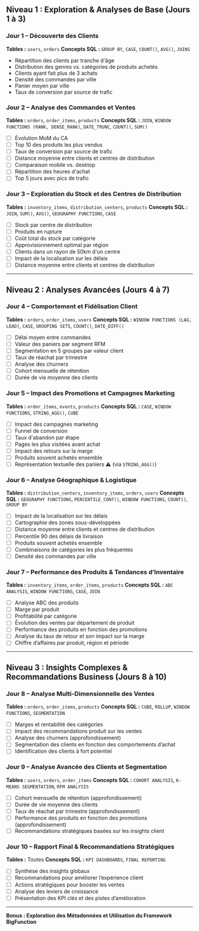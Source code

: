 ## **Niveau 1 : Exploration & Analyses de Base (Jours 1 à 3)**

### **Jour 1 – Découverte des Clients**

**Tables :** `users`, `orders`
**Concepts SQL :** `GROUP BY`, `CASE`, `COUNT()`, `AVG()`, `JOINS`

- Répartition des clients par tranche d'âge 
- Distribution des genres vs. catégories de produits achetés 
- Clients ayant fait plus de 3 achats 
- Densité des commandes par ville 
- Panier moyen par ville 
- Taux de conversion par source de trafic 

### **Jour 2 – Analyse des Commandes et Ventes**

**Tables :** `orders`, `order_items`, `products`
**Concepts SQL :** `JOIN`, `WINDOW FUNCTIONS (RANK, DENSE_RANK)`, `DATE_TRUNC`, `COUNT()`, `SUM()`

- [ ] Évolution MoM du CA 
- [ ] Top 10 des produits les plus vendus 
- [ ] Taux de conversion par source de trafic 
- [ ] Distance moyenne entre clients et centres de distribution 
- [ ] Comparaison mobile vs. desktop 
- [ ] Répartition des heures d'achat 
- [ ] Top 5 jours avec pics de trafic 

### **Jour 3 – Exploration du Stock et des Centres de Distribution**

**Tables :** `inventory_items`, `distribution_centers`, `products`
**Concepts SQL :** `JOIN`, `SUM()`, `AVG()`, `GEOGRAPHY FUNCTIONS`, `CASE`

- [ ] Stock par centre de distribution 
- [ ] Produits en rupture 
- [ ] Coût total du stock par catégorie 
- [ ] Approvisionnement optimal par région 
- [ ] Clients dans un rayon de 50km d'un centre 
- [ ] Impact de la localisation sur les délais 
- [ ] Distance moyenne entre clients et centres de distribution 

---

## **Niveau 2 : Analyses Avancées (Jours 4 à 7)**

### **Jour 4 – Comportement et Fidélisation Client**

**Tables :** `orders`, `order_items`, `users`
**Concepts SQL :** `WINDOW FUNCTIONS (LAG, LEAD)`, `CASE`, `GROUPING SETS`, `COUNT()`, `DATE_DIFF()`

- [ ] Délai moyen entre commandes 
- [ ] Valeur des paniers par segment RFM 
- [ ] Segmentation en 5 groupes par valeur client 
- [ ] Taux de réachat par trimestre 
- [ ] Analyse des churners 
- [ ] Cohort mensuelle de rétention 
- [ ] Durée de vie moyenne des clients 

### **Jour 5 – Impact des Promotions et Campagnes Marketing**

**Tables :** `order_items`, `events`, `products`
**Concepts SQL :** `CASE`, `WINDOW FUNCTIONS`, `STRING_AGG()`, `CUBE`

- [ ] Impact des campagnes marketing 
- [ ] Funnel de conversion 
- [ ] Taux d'abandon par étape 
- [ ] Pages les plus visitées avant achat 
- [ ] Impact des retours sur la marge 
- [ ] Produits souvent achetés ensemble 
- [ ] Représentation textuelle des paniers ⚠️ (via `STRING_AGG()`) 

### **Jour 6 – Analyse Géographique & Logistique**

**Tables :** `distribution_centers`, `inventory_items`, `orders`, `users`
**Concepts SQL :** `GEOGRAPHY FUNCTIONS`, `PERCENTILE_CONT()`, `WINDOW FUNCTIONS`, `COUNT()`, `GROUP BY`

- [ ] Impact de la localisation sur les délais 
- [ ] Cartographie des zones sous-développées 
- [ ] Distance moyenne entre clients et centres de distribution 
- [ ] Percentile 90 des délais de livraison 
- [ ] Produits souvent achetés ensemble 
- [ ] Combinaisons de catégories les plus fréquentes 
- [ ] Densité des commandes par ville 

### **Jour 7 – Performance des Produits & Tendances d’Inventaire**

**Tables :** `inventory_items`, `order_items`, `products`
**Concepts SQL :** `ABC ANALYSIS`, `WINDOW FUNCTIONS`, `CASE`, `JOIN`

- [ ] Analyse ABC des produits 
- [ ] Marge par produit 
- [ ] Profitabilité par catégorie 
- [ ] Évolution des ventes par département de produit 
- [ ] Performance des produits en fonction des promotions 
- [ ] Analyse du taux de retour et son impact sur la marge 
- [ ] Chiffre d’affaires par produit, région et période 

---

## **Niveau 3 : Insights Complexes & Recommandations Business (Jours 8 à 10)**

### **Jour 8 – Analyse Multi-Dimensionnelle des Ventes**

**Tables :** `orders`, `order_items`, `products`
**Concepts SQL :** `CUBE`, `ROLLUP`, `WINDOW FUNCTIONS`, `SEGMENTATION`

- [ ] Marges et rentabilité des catégories 
- [ ] Impact des recommandations produit sur les ventes 
- [ ] Analyse des churners (approfondissement) 
- [ ] Segmentation des clients en fonction des comportements d’achat 
- [ ] Identification des clients à fort potentiel 

### **Jour 9 – Analyse Avancée des Clients et Segmentation**

**Tables :** `users`, `orders`, `order_items`
**Concepts SQL :** `COHORT ANALYSIS`, `K-MEANS SEGMENTATION`, `RFM ANALYSIS`

- [ ] Cohort mensuelle de rétention (approfondissement) 
- [ ] Durée de vie moyenne des clients 
- [ ] Taux de réachat par trimestre (approfondissement) 
- [ ] Performance des produits en fonction des promotions (approfondissement) 
- [ ] Recommandations stratégiques basées sur les insights client 

### **Jour 10 – Rapport Final & Recommandations Stratégiques**

**Tables :** Toutes
**Concepts SQL :** `KPI DASHBOARDS`, `FINAL REPORTING`

- [ ] Synthèse des insights globaux 
- [ ] Recommandations pour améliorer l’expérience client 
- [ ] Actions stratégiques pour booster les ventes 
- [ ] Analyse des leviers de croissance 
- [ ] Présentation des KPI clés et des pistes d’amélioration 

---

**Bonus : Exploration des Métadonnées et Utilisation du Framework BigFunction**

